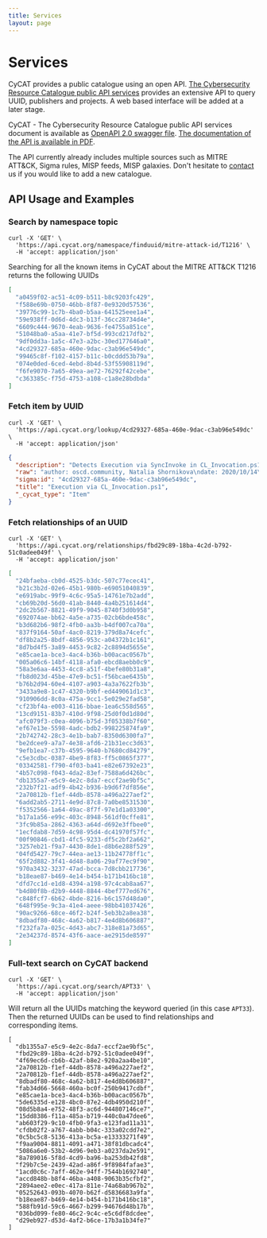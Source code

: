 ```yaml
---
title: Services
layout: page
---
```


# Services

CyCAT provides a public catalogue using an open API. [The Cybersecurity Resource Catalogue public API services](https://api.cycat.org/) provides an extensive API to query UUID, publishers and projects. A web based interface will be added at a later stage.

CyCAT - The Cybersecurity Resource Catalogue public API services document is available as [OpenAPI 2.0 swagger file](https://api.cycat.org/swagger.json). [The documentation of the API is available in PDF](https://www.cycat.org/assets/docs/api-documentation-3.pdf).

The API currently already includes multiple sources such as MITRE ATT&CK, Sigma rules, MISP feeds, MISP galaxies. Don't hesitate to [contact](/contact) us if you would like to add a new catalogue.

## API Usage and Examples

### Search by namespace topic

~~~
curl -X 'GET' \
  'https://api.cycat.org/namespace/finduuid/mitre-attack-id/T1216' \
  -H 'accept: application/json'
~~~

Searching for all the known items in CyCAT about the MITRE ATT&CK T1216 returns the following UUIDs

~~~json
[
  "a0459f02-ac51-4c09-b511-b8c9203fc429",
  "f588e69b-0750-46bb-8f87-0e9320d57536",
  "39776c99-1c7b-4ba0-b5aa-641525eee1a4",
  "59e938ff-0d6d-4dc3-b13f-36cc28734d4e",
  "6609c444-9670-4eab-9636-fe4755a851ce",
  "51048ba0-a5aa-41e7-bf5d-993cd217dfb2",
  "9df0dd3a-1a5c-47e3-a2bc-30ed177646a0",
  "4cd29327-685a-460e-9dac-c3ab96e549dc",
  "99465c8f-f102-4157-b11c-b0cddd53b79a",
  "074e0ded-6ced-4ebd-8b4d-53f55908119d",
  "f6fe9070-7a65-49ea-ae72-76292f42cebe",
  "c363385c-f75d-4753-a108-c1a8e28bdbda"
]
~~~

### Fetch item by UUID

~~~
curl -X 'GET' \
  'https://api.cycat.org/lookup/4cd29327-685a-460e-9dac-c3ab96e549dc' \
  -H 'accept: application/json'
~~~

~~~json
{
  "description": "Detects Execution via SyncInvoke in CL_Invocation.ps1 module",
  "raw": "author: oscd.community, Natalia Shornikova\ndate: 2020/10/14\ndescription: Detects Execution via SyncInvoke in CL_Invocation.ps1 module\ndetection:\n  condition: selection\n  selection:\n    EventID: 4104\n    ScriptBlockText|contains|all:\n    - CL_Invocation.ps1\n    - SyncInvoke\nfalsepositives:\n- Unknown\nid: 4cd29327-685a-460e-9dac-c3ab96e549dc\nlevel: high\nlogsource:\n  product: windows\n  service: powershell\nmodified: 2021/05/21\nreferences:\n- https://github.com/LOLBAS-Project/LOLBAS/blob/master/yml/OSScripts/Cl_invocation.yml\n- https://twitter.com/bohops/status/948061991012327424\nstatus: experimental\ntags:\n- attack.defense_evasion\n- attack.t1216\ntitle: Execution via CL_Invocation.ps1\n",
  "sigma:id": "4cd29327-685a-460e-9dac-c3ab96e549dc",
  "title": "Execution via CL_Invocation.ps1",
  "_cycat_type": "Item"
}
~~~

### Fetch relationships of an UUID

~~~
curl -X 'GET' \
  'https://api.cycat.org/relationships/fbd29c89-18ba-4c2d-b792-51c0adee049f' \
  -H 'accept: application/json'
~~~

~~~json
[
  "24bfaeba-cb0d-4525-b3dc-507c77ecec41",
  "b21c3b2d-02e6-45b1-980b-e69051040839",
  "e6919abc-99f9-4c6c-95a5-14761e7b2add",
  "cb69b20d-56d0-41ab-8440-4a4b251614d4",
  "2dc2b567-8821-49f9-9045-8740f3d0b958",
  "692074ae-bb62-4a5e-a735-02cb6bde458c",
  "b3d682b6-98f2-4fb0-aa3b-b4df007ca70a",
  "837f9164-50af-4ac0-8219-379d8a74cefc",
  "df8b2a25-8bdf-4856-953c-a04372b1c161",
  "8d7bd4f5-3a89-4453-9c82-2c8894d5655e",
  "e85cae1a-bce3-4ac4-b36b-b00acac0567b",
  "005a06c6-14bf-4118-afa0-ebcd8aebb0c9",
  "58a3e6aa-4453-4cc8-a51f-4befe80b31a8",
  "fb8d023d-45be-47e9-bc51-f56bcae6435b",
  "b76b2d94-60e4-4107-a903-4a3a7622fb3b",
  "3433a9e8-1c47-4320-b9bf-ed449061d1c3",
  "910906dd-8c0a-475a-9cc1-5e029e2fad58",
  "cf23bf4a-e003-4116-bbae-1ea6c558d565",
  "13cd9151-83b7-410d-9f98-25d0f0d1d80d",
  "afc079f3-c0ea-4096-b75d-3f05338b7f60",
  "ef67e13e-5598-4adc-bdb2-998225874fa9",
  "2b742742-28c3-4e1b-bab7-8350d6300fa7",
  "be2dcee9-a7a7-4e38-afd6-21b31ecc3d63",
  "9efb1ea7-c37b-4595-9640-b7680cd84279",
  "c5e3cdbc-0387-4be9-8f83-ff5c0865f377",
  "03342581-f790-4f03-ba41-e82e67392e23",
  "4b57c098-f043-4da2-83ef-7588a6d426bc",
  "db1355a7-e5c9-4e2c-8da7-eccf2ae9bf5c",
  "232b7f21-adf9-4b42-b936-b9d6f7df856e",
  "2a70812b-f1ef-44db-8578-a496a227aef2",
  "6add2ab5-2711-4e9d-87c8-7a0be8531530",
  "f5352566-1a64-49ac-8f7f-97e1d1a03300",
  "b17a1a56-e99c-403c-8948-561df0cffe81",
  "3fc9b85a-2862-4363-a64d-d692e3ffbee0",
  "1ecfdab8-7d59-4c98-95d4-dc41970f57fc",
  "00f90846-cbd1-4fc5-9233-df5c2bf2a662",
  "3257eb21-f9a7-4430-8de1-d8b6e288f529",
  "04fd5427-79c7-44ea-ae13-11b24778ff1c",
  "65f2d882-3f41-4d48-8a06-29af77ec9f90",
  "970a3432-3237-47ad-bcca-7d8cbb217736",
  "b18eae87-b469-4e14-b454-b171b416bc18",
  "dfd7cc1d-e1d8-4394-a198-97c4cab8aa67",
  "b4d80f8b-d2b9-4448-8844-4bef777ed676",
  "c848fcf7-6b62-4bde-8216-b6c157d48da0",
  "648f995e-9c3a-41e4-aeee-98bb41037426",
  "90ac9266-68ce-46f2-b24f-5eb3b2a8ea38",
  "8dbadf80-468c-4a62-b817-4e4d8b606887",
  "f232fa7a-025c-4d43-abc7-318e81a73d65",
  "2e34237d-8574-43f6-aace-ae2915de8597"
]
~~~

### Full-text search on CyCAT backend

~~~
curl -X 'GET' \
  'https://api.cycat.org/search/APT33' \
  -H 'accept: application/json'
~~~

Will return all the UUIDs matching the keyword queried (in this case `APT33`). Then the returned UUIDs can be used to find relationships and corresponding items.

~~~
[
  "db1355a7-e5c9-4e2c-8da7-eccf2ae9bf5c",
  "fbd29c89-18ba-4c2d-b792-51c0adee049f",
  "4f69ec6d-cb6b-42af-b8e2-920a2aa4be10",
  "2a70812b-f1ef-44db-8578-a496a227aef2",
  "2a70812b-f1ef-44db-8578-a496a227aef2",
  "8dbadf80-468c-4a62-b817-4e4d8b606887",
  "fab34d66-5668-460a-bc0f-250b9417cdbf",
  "e85cae1a-bce3-4ac4-b36b-b00acac0567b",
  "5de6335d-e128-4bc0-87e2-4db4950d210f",
  "08d5b8a4-e752-48f3-ac6d-944807146ce7",
  "15dd8386-f11a-485a-b719-440c0a47dee6",
  "ab603f29-9c10-4fb0-9fa3-e123fad11a31",
  "cfdb02f2-a767-4abb-b04c-333a02cdd7e2",
  "0c5bc5c8-5136-413a-bc5a-e13333271f49",
  "f9aa9004-8811-4091-a471-38f81dbcadc4",
  "5086a6e0-53b2-4d96-9eb3-a0237da2e591",
  "8a789016-5f8d-4cd9-ba96-ba253db42fd8",
  "f29b7c5e-2439-42ad-a86f-9f8984fafae3",
  "1acd0c6c-7aff-462e-94ff-7544b1692740",
  "accd848b-b8f4-46ba-a408-9063b35cfbf2",
  "2894aee2-e0ec-417a-811e-74a68ab967b2",
  "05252643-093b-4070-b62f-d5836683a9fa",
  "b18eae87-b469-4e14-b454-b171b416bc18",
  "588fb91d-59c6-4667-b299-94676d48b17b",
  "036bd099-fe80-46c2-9c4c-e5c6df8dcdee",
  "d29eb927-d53d-4af2-b6ce-17b3a1b34fe7"
]
~~~
